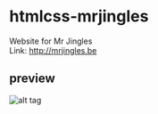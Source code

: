 # htmlcss-mrjingles
Website for Mr Jingles  
Link: http://mrjingles.be

## preview
![alt tag](https://raw.github.com/polyclick/htmlcss-mrjingles/master/readme-assets/jingles-preview.png)
